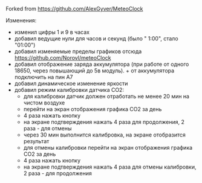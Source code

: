 Forked from https://github.com/AlexGyver/MeteoClock

Изменения:
- изменил цифры 1 и 9 в часах
- добавил ведущие нули для часов и секунд (было " 1:00", стало "01:00")
- добавил изменяемые пределы графиков отсюда https://github.com/Norovl/meteoClock
- добавил отображение заряда аккумулятора (при работе от одного 18650, через повышающий до 5в модуль). + от аккумулятора подключить на пин А7
- добавил динамическое изменение яркости
- добавил режим калибровки датчика СО2:
	- для калибровки датчик должен отработать не менее 20 мин на чистом воздухе
	- перейти на экран отображения графика СО2 за день
	- 4 раза нажать кнопку
	- на экране подтверждения нажать 4 раза для продолжения, 2 раза - для отмены
	- через 30 мин выполнится калибровка, на экране отобразится результат
	- для отмены калибровки перейти на экран отображения графика СО2 за день
	- 4 раза нажать кнопку
	- на экране подтверждения нажать 4 раза для отмены калибровки, 2 раза - для продолжения
	
